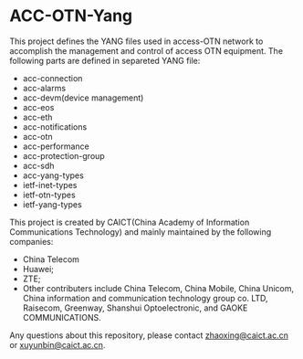 # ACC-OTN-Yang

This project defines the YANG files used in access-OTN network to accomplish the management and control of access OTN equipment. The following parts are defined in separeted YANG file:
- acc-connection
- acc-alarms
- acc-devm(device management)
- acc-eos
- acc-eth
- acc-notifications
- acc-otn
- acc-performance
- acc-protection-group
- acc-sdh
- acc-yang-types
- ietf-inet-types
- ietf-otn-types
- ietf-yang-types

This project is created by CAICT(China Academy of Information Communications Technology) and mainly maintained by the following companies:
- China Telecom
- Huawei;
- ZTE;
- Other contributers include China Telecom, China Mobile, China Unicom, China information and communication technology group co. LTD, Raisecom, Greenway, Shanshui Optoelectronic, and GAOKE COMMUNICATIONS. 

Any questions about this repository, please contact zhaoxing@caict.ac.cn or xuyunbin@caict.ac.cn.

